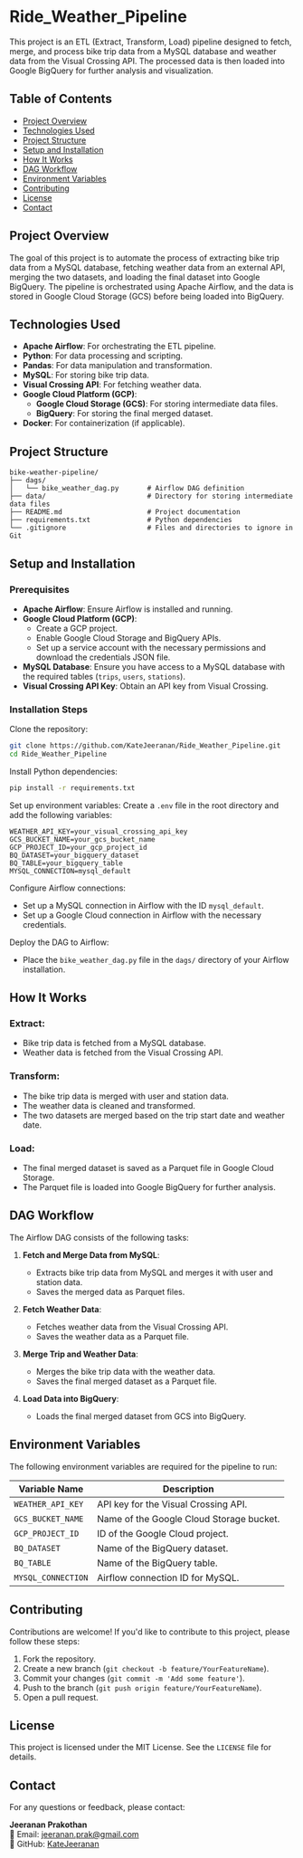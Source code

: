 # Ride_Weather_Pipeline

This project is an ETL (Extract, Transform, Load) pipeline designed to fetch, merge, and process bike trip data from a MySQL database and weather data from the Visual Crossing API. The processed data is then loaded into Google BigQuery for further analysis and visualization.

## Table of Contents
- [Project Overview](#project-overview)
- [Technologies Used](#technologies-used)
- [Project Structure](#project-structure)
- [Setup and Installation](#setup-and-installation)
- [How It Works](#how-it-works)
- [DAG Workflow](#dag-workflow)
- [Environment Variables](#environment-variables)
- [Contributing](#contributing)
- [License](#license)
- [Contact](#contact)

## Project Overview
The goal of this project is to automate the process of extracting bike trip data from a MySQL database, fetching weather data from an external API, merging the two datasets, and loading the final dataset into Google BigQuery. The pipeline is orchestrated using Apache Airflow, and the data is stored in Google Cloud Storage (GCS) before being loaded into BigQuery.

## Technologies Used
- **Apache Airflow**: For orchestrating the ETL pipeline.
- **Python**: For data processing and scripting.
- **Pandas**: For data manipulation and transformation.
- **MySQL**: For storing bike trip data.
- **Visual Crossing API**: For fetching weather data.
- **Google Cloud Platform (GCP)**:
  - **Google Cloud Storage (GCS)**: For storing intermediate data files.
  - **BigQuery**: For storing the final merged dataset.
- **Docker**: For containerization (if applicable).

## Project Structure
```
bike-weather-pipeline/
├── dags/
│   └── bike_weather_dag.py       # Airflow DAG definition
├── data/                         # Directory for storing intermediate data files
├── README.md                     # Project documentation
├── requirements.txt              # Python dependencies
└── .gitignore                    # Files and directories to ignore in Git
```

## Setup and Installation

### Prerequisites
- **Apache Airflow**: Ensure Airflow is installed and running.
- **Google Cloud Platform (GCP)**:
  - Create a GCP project.
  - Enable Google Cloud Storage and BigQuery APIs.
  - Set up a service account with the necessary permissions and download the credentials JSON file.
- **MySQL Database**: Ensure you have access to a MySQL database with the required tables (`trips`, `users`, `stations`).
- **Visual Crossing API Key**: Obtain an API key from Visual Crossing.

### Installation Steps
Clone the repository:
```bash
git clone https://github.com/KateJeeranan/Ride_Weather_Pipeline.git
cd Ride_Weather_Pipeline
```

Install Python dependencies:
```bash
pip install -r requirements.txt
```

Set up environment variables:
Create a `.env` file in the root directory and add the following variables:
```plaintext
WEATHER_API_KEY=your_visual_crossing_api_key
GCS_BUCKET_NAME=your_gcs_bucket_name
GCP_PROJECT_ID=your_gcp_project_id
BQ_DATASET=your_bigquery_dataset
BQ_TABLE=your_bigquery_table
MYSQL_CONNECTION=mysql_default
```

Configure Airflow connections:
- Set up a MySQL connection in Airflow with the ID `mysql_default`.
- Set up a Google Cloud connection in Airflow with the necessary credentials.

Deploy the DAG to Airflow:
- Place the `bike_weather_dag.py` file in the `dags/` directory of your Airflow installation.

## How It Works
### Extract:
- Bike trip data is fetched from a MySQL database.
- Weather data is fetched from the Visual Crossing API.

### Transform:
- The bike trip data is merged with user and station data.
- The weather data is cleaned and transformed.
- The two datasets are merged based on the trip start date and weather date.

### Load:
- The final merged dataset is saved as a Parquet file in Google Cloud Storage.
- The Parquet file is loaded into Google BigQuery for further analysis.

## DAG Workflow
The Airflow DAG consists of the following tasks:

1. **Fetch and Merge Data from MySQL**:
   - Extracts bike trip data from MySQL and merges it with user and station data.
   - Saves the merged data as Parquet files.

2. **Fetch Weather Data**:
   - Fetches weather data from the Visual Crossing API.
   - Saves the weather data as a Parquet file.

3. **Merge Trip and Weather Data**:
   - Merges the bike trip data with the weather data.
   - Saves the final merged dataset as a Parquet file.

4. **Load Data into BigQuery**:
   - Loads the final merged dataset from GCS into BigQuery.

## Environment Variables
The following environment variables are required for the pipeline to run:

| Variable Name      | Description                                  |
|-------------------|----------------------------------------------|
| `WEATHER_API_KEY` | API key for the Visual Crossing API.         |
| `GCS_BUCKET_NAME` | Name of the Google Cloud Storage bucket.     |
| `GCP_PROJECT_ID`  | ID of the Google Cloud project.              |
| `BQ_DATASET`      | Name of the BigQuery dataset.                |
| `BQ_TABLE`        | Name of the BigQuery table.                  |
| `MYSQL_CONNECTION`| Airflow connection ID for MySQL.             |

## Contributing
Contributions are welcome! If you'd like to contribute to this project, please follow these steps:

1. Fork the repository.
2. Create a new branch (`git checkout -b feature/YourFeatureName`).
3. Commit your changes (`git commit -m 'Add some feature'`).
4. Push to the branch (`git push origin feature/YourFeatureName`).
5. Open a pull request.

## License
This project is licensed under the MIT License. See the `LICENSE` file for details.

## Contact
For any questions or feedback, please contact:

**Jeeranan Prakothan**  
📧 Email: jeeranan.prak@gmail.com  
🐙 GitHub: [KateJeeranan](https://github.com/KateJeeranan)

